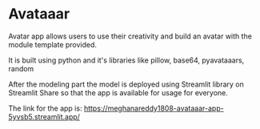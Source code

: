 # Avataaar
Avatar app allows users to use their creativity and build an avatar with the module template provided.

It is built using python and it's libraries like pillow, base64, pyavataaars, random


After the modeling part the model is deployed using Streamlit library on Streamlit Share so that the app is available for usage for everyone.



The link for the app is:
https://meghanareddy1808-avataaar-app-5yvsb5.streamlit.app/
